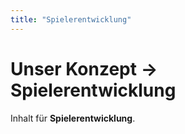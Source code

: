 ```yaml
---
title: "Spielerentwicklung"
---
```

# Unser Konzept → Spielerentwicklung

Inhalt für **Spielerentwicklung**.
